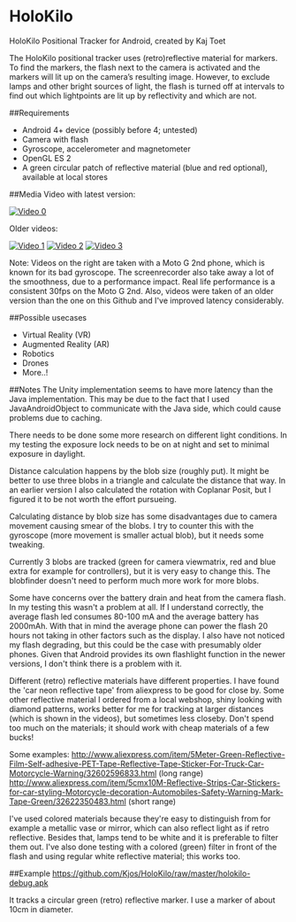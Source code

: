 # HoloKilo
HoloKilo Positional Tracker for Android, created by Kaj Toet

The HoloKilo positional tracker uses (retro)reflective material for markers. To find the markers, the flash next to the camera is activated and the markers will lit up on the camera’s resulting image. However, to exclude lamps and other bright sources of light, the flash is turned off at intervals to find out which lightpoints are lit up by reflectivity and which are not.

##Requirements
- Android 4+ device (possibly before 4; untested)
- Camera with flash
- Gyroscope, accelerometer and magnetometer
- OpenGL ES 2
- A green circular patch of reflective material (blue and red optional), available at local stores

##Media
Video with latest version:

[![Video 0](http://img.youtube.com/vi/EGo1DYRHhnM/0.jpg)](http://www.youtube.com/watch?v=EGo1DYRHhnM)

Older videos:

[![Video 1](http://img.youtube.com/vi/K6ztsdTKuzc/0.jpg)](http://www.youtube.com/watch?v=K6ztsdTKuzc)
[![Video 2](http://img.youtube.com/vi/VQW2xLNd_-Y/0.jpg)](http://www.youtube.com/watch?v=VQW2xLNd_-Y)
[![Video 3](http://img.youtube.com/vi/ydd2h-7mcxk/0.jpg)](http://www.youtube.com/watch?v=ydd2h-7mcxk)

Note: Videos on the right are taken with a Moto G 2nd phone, which is known for its bad gyroscope. The screenrecorder also take away a lot of the smoothness, due to a performance impact. Real life performance is a consistent 30fps on the Moto G 2nd.
Also, videos were taken of an older version than the one on this Github and I've improved latency considerably.

##Possible usecases
- Virtual Reality (VR)
- Augmented Reality (AR)
- Robotics
- Drones
- More..!

##Notes
The Unity implementation seems to have more latency than the Java implementation. This may be due to the fact that I used JavaAndroidObject to communicate with the Java side, which could cause problems due to caching.

There needs to be done some more research on different light conditions. In my testing the exposure lock needs to be on at night and set to minimal exposure in daylight.

Distance calculation happens by the blob size (roughly put). It might be better to use three blobs in a triangle and calculate the distance that way. In an earlier version I also calculated the rotation with Coplanar Posit, but I figured it to be not worth the effort pursueing.

Calculating distance by blob size has some disadvantages due to camera movement causing smear of the blobs. I try to counter this with the gyroscope (more movement is smaller actual blob), but it needs some tweaking.

Currently 3 blobs are tracked (green for camera viewmatrix, red and blue extra for example for controllers), but it is very easy to change this. The blobfinder doesn't need to perform much more work for more blobs.

Some have concerns over the battery drain and heat from the camera flash. In my testing this wasn't a problem at all. If I understand correctly, the average flash led consumes 80-100 mA and the average battery has 2000mAh. With that in mind the average phone can power the flash 20 hours not taking in other factors such as the display. I also have not noticed my flash degrading, but this could be the case with presumably older phones. Given that Android provides its own flashlight function in the newer versions, I don't think there is a problem with it.

Different (retro) reflective materials have different properties. I have found the 'car neon reflective tape' from aliexpress to be good for close by. Some other reflective material I ordered from a local webshop, shiny looking with diamond patterns, works better for me for tracking at larger distances (which is shown in the videos), but sometimes less closeby. Don't spend too much on the materials; it should work with cheap materials of a few bucks!

Some examples: 
http://www.aliexpress.com/item/5Meter-Green-Reflective-Film-Self-adhesive-PET-Tape-Reflective-Tape-Sticker-For-Truck-Car-Motorcycle-Warning/32602596833.html (long range)
http://www.aliexpress.com/item/5cmx10M-Reflective-Strips-Car-Stickers-for-car-styling-Motorcycle-decoration-Automobiles-Safety-Warning-Mark-Tape-Green/32622350483.html (short range)

I've used colored materials because they're easy to distinguish from for example a metallic vase or mirror, which can also reflect light as if retro reflective. Besides that, lamps tend to be white and it is preferable to filter them out. 
I've also done testing with a colored (green) filter in front of the flash and using regular white reflective material; this works too.

##Example
https://github.com/Kjos/HoloKilo/raw/master/holokilo-debug.apk

It tracks a circular green (retro) reflective marker. I use a marker of about 10cm in diameter.
